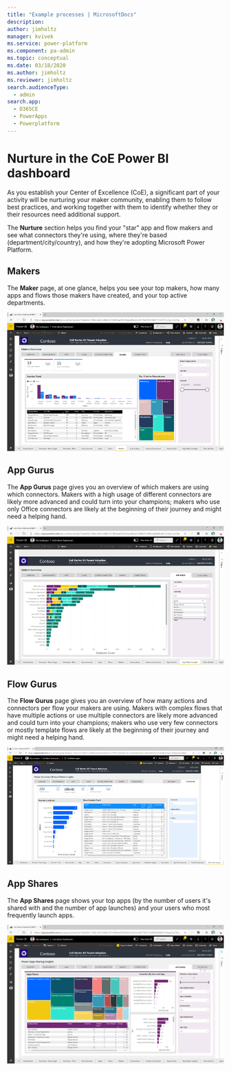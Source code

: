 ```yaml
---
title: "Example processes | MicrosoftDocs"
description: 
author: jimholtz
manager: kvivek
ms.service: power-platform
ms.component: pa-admin
ms.topic: conceptual
ms.date: 03/18/2020
ms.author: jimholtz
ms.reviewer: jimholtz
search.audienceType: 
  - admin
search.app: 
  - D365CE
  - PowerApps
  - Powerplatform
---
```

# Nurture in the CoE Power BI dashboard

As you establish your Center of Excellence (CoE), a significant part of your activity will be nurturing your maker community, enabling them to follow best practices, and working together with them to identify whether they or their resources need additional support.

The **Nurture** section helps you find your "star" app and flow makers and see what connectors they're using, where they're based (department/city/country), and how they're adopting Microsoft Power Platform.

## Makers

The **Maker** page, at one glance, helps you see your top makers, how many apps and flows those makers have created, and your top active departments.

![Makers](media/pb7.png "Makers")

## App Gurus

The **App Gurus** page gives you an overview of which makers are using which connectors. Makers with a high usage of different connectors are likely more advanced and could turn into your champions; makers who use only Office connectors are likely at the beginning of their journey and might need a helping hand.

![App Gurus](media/pb11.png "App Gurus")

## Flow Gurus

The **Flow Gurus** page gives you an overview of how many actions and connectors per flow your makers are using. Makers with complex flows that have multiple actions or use multiple connectors are likely more advanced and could turn into your champions; makers who use very few connectors or mostly template flows are likely at the beginning of their journey and might need a helping hand.

![Flow Gurus](media/pb20.png "Flow Gurus")

## App Shares

The **App Shares** page shows your top apps (by the number of users it's shared with and the number of app launches) and your users who most frequently launch apps.

![App Shares](media/pb19.png "App Shares")
